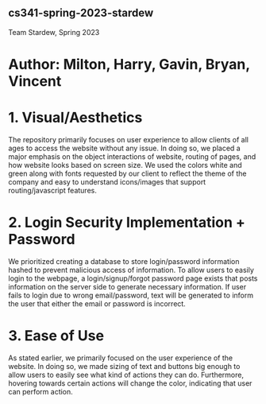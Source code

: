 ## cs341-spring-2023-stardew
Team Stardew, Spring 2023

# Author: Milton, Harry, Gavin, Bryan, Vincent

# 1. Visual/Aesthetics
The repository primarily focuses on user experience to allow clients of all ages to access the website without any issue. In doing so, we placed a major emphasis on the object interactions of website, routing of pages, and how website looks based on screen size. We used the colors white and green along with fonts requested by our client to reflect the theme of the company and easy to understand icons/images that support routing/javascript features.

# 2. Login Security Implementation + Password
We prioritized creating a database to store login/password information hashed to prevent malicious access of information. To allow users to easily login to the webpage, a login/signup/forgot password page exists that posts information on the server side to generate necessary information. If user fails to login due to wrong email/password, text will be generated to inform the user that either the email or password is incorrect.

# 3. Ease of Use
As stated earlier, we primarily focused on the user experience of the website. In doing so, we made sizing of text and buttons big enough to allow users to easily see what kind of actions they can do. Furthermore, hovering towards certain actions will change the color, indicating that user can perform action.
